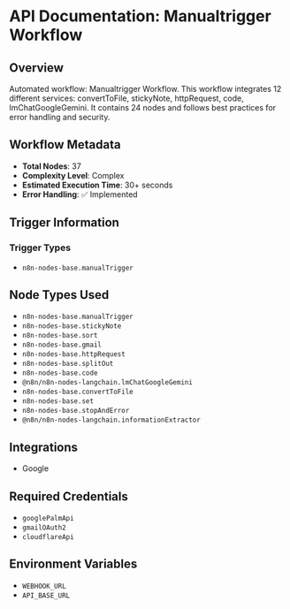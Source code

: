 # API Documentation: Manualtrigger Workflow

## Overview
Automated workflow: Manualtrigger Workflow. This workflow integrates 12 different services: convertToFile, stickyNote, httpRequest, code, lmChatGoogleGemini. It contains 24 nodes and follows best practices for error handling and security.

## Workflow Metadata
- **Total Nodes**: 37
- **Complexity Level**: Complex
- **Estimated Execution Time**: 30+ seconds
- **Error Handling**: ✅ Implemented

## Trigger Information
### Trigger Types
- `n8n-nodes-base.manualTrigger`

## Node Types Used
- `n8n-nodes-base.manualTrigger`
- `n8n-nodes-base.stickyNote`
- `n8n-nodes-base.sort`
- `n8n-nodes-base.gmail`
- `n8n-nodes-base.httpRequest`
- `n8n-nodes-base.splitOut`
- `n8n-nodes-base.code`
- `@n8n/n8n-nodes-langchain.lmChatGoogleGemini`
- `n8n-nodes-base.convertToFile`
- `n8n-nodes-base.set`
- `n8n-nodes-base.stopAndError`
- `@n8n/n8n-nodes-langchain.informationExtractor`

## Integrations
- Google

## Required Credentials
- `googlePalmApi`
- `gmailOAuth2`
- `cloudflareApi`

## Environment Variables
- `WEBHOOK_URL`
- `API_BASE_URL`
